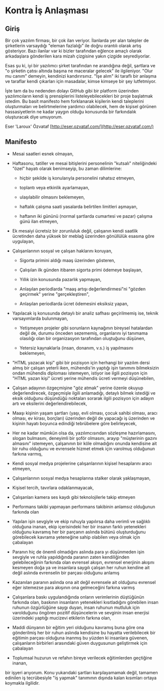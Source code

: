 Kontra İş Anlaşması
===================

## Giriş ##

Bir çok yazılım firması, bir çok ilan veriyor. İlanlarda yer alan talepler de şirketlerin varsaydığı "eleman fazlalığı" ile doğru orantılı olarak artış gösteriyor. Bazı ilanlar var ki bizler tarafından eğlence amaçlı olarak arkadaşlara gönderilen kara mizah çizgisine yakın çizgide seyrediyorlar.

Esas şu ki, iyi bir yazılımcı şirket tarafından ne arandığına değil, şartlara ve "o şirketin çatısı altında başına ne maceralar gelecek" ile ilgileniyor. "Olur mu canım" demeyin, kendinizi kandırırsınız. "İşe alım" iki taraflı bir anlaşma ve taraflar kendi çıkarları için masadalar, kimse kimseye bir şey lutfetmiyor.

İşte tam da bu nedenden dolayı GitHub gibi bir platform üzerinden yazılımcıların kendi iş prensiplerini listeleyebilecekleri bir proje başlatmak istedim. Bu basit manifesto hem forklanarak kişilerin kendi taleplerini oluşturmaları ve belirtmelerine yardımcı olabilecek, hem de kişisel görünen hassasiyetlerin ne kadar yaygın olduğu konusunda bir farkındalık oluşturacak diye umuyorum.

Eser 'Laroux' Özvataf
[http://eser.ozvataf.com/](http://eser.ozvataf.com/)

## Manifesto ##

- Mesai saatleri esnek olmayan,

- Haftasonu, tatiller ve mesai bitişlerini personelinin "kutsalı" niteliğindeki "özel" hayatı olarak benimseyip, bu zaman dilimlerine:

  - hiçbir şekilde iş konularıyla personelini rahatsız etmeyen,

  - toplantı veya etkinlik ayarlamayan,

  - ulaşılabilir olmasını beklemeyen,

  - haftalık çalışma saati yasalarda belirtilen limitleri aşmayan,

  - haftanın iki gününü (normal şartlarda cumartesi ve pazar) çalışma günü ilan etmeyen,

- Ek mesaiyi ücretsiz bir zorunluluk değil, çalışanın kendi saatlik ücretinden daha yüksek bir meblağ üzerinden gönüllülük esasına göre uygulayan,

- Çalışanlarının sosyal ve çalışan haklarını koruyan,

  - Sigorta primini aldığı maaş üzerinden gösteren,

  - Çalışılan ilk günden itibaren sigorta primi ödemeye başlayan,

  - Yıllık izin konusunda pazarlık yapmayan,

  - Anlaşılan periodlarda "maaş artışı değerlendirmesi"ni "gözden geçirmek" yerine "gerçekleştiren",

  - Anlaşılan periodlarda ücret ödemesini eksiksiz yapan,

- Yapılacak iş konusunda detaylı bir analiz safhası geçirilmemiş ise, teknik varsayımlarda bulunmayan,

  - Yetişmeyen projeler gibi sorunların kaynağının bireysel hatalardan değil de, durumu önceden sezememiş, organlarını iyi tanımama olasılığı olan bir organizasyon tarafından oluştuğunu düşünen,

  - Yetersiz kaynaklarla (insan, donanım, v.s.) iş yapılmasını beklemeyen,

- "HTML yazacak kişi" gibi bir pozisyon için herhangi bir yazılım dersi almış bir çalışan yeterli iken, mühendis'in yaptığı işin tanımını bilmeksizin ondan mühendis diploması istemeyen, istiyor ise ilgili pozisyon için "HTML yazan kişi" ücreti yerine mühendis ücreti vermeyi düşünebilen,

- Çalışan adayının özgeçmişine "göz atmak" yerine özenle okuyup değerlendirecek, özgeçmişle ilgili anlamadığı, detaylı bilmek istediği ve eksik olduğunu düşündüğü noktaları sorarak ilgili pozisyon için adayın artı ve eksilerini değerlendirebilecek,

- Maaşı kişinin yaşam şartları (yaşı, evli olması, çocuk sahibi olması, aracı olması, ev kirası, borçları) üzerinden değil de yapacağı iş üzerinden ve kişinin hayatı boyunca edindiği tebrübelere göre belirleyecek,

- Her ne kadar mümkün olsa da, yazılımcısından sözleşme hazırlamasını, slogan bulmasını, deneyimli bir şoför olmasını, arayıp "müşterinin gazını almasını" istemeyen, çalşanının bir köle olmadığını onunda kendisine ait bir ruhu olduğunu ve evrensele hizmet etmek için varolmuş olduğunun farkına varmış,

- Kendi sosyal medya projelerine çalışanlarının kişisel hesaplarını aracı etmeyen,

- Çalışanlarının sosyal medya hesaplarına stalker olarak yaklaşmayan,

- Kişisel tercih, tavırlara odaklanmayacak,

- Çalışanları kamera ses kaydı gibi teknolojilerle takip etmeyen

- Performans takibi yapmayan performans takibinin anlamsız olduğunun farkında olan 

- Yapılan işin sevgiyle ve ekip ruhuyla yapılırsa daha verimli ve sağlıklı olduğuna inanan, ekip içerisindeki her bir insanın farklı yetenekleri olduğunu kavramış her bir parçanın aslında bütünü oluşturduğunu görebilecek kavrama yeteneğine sahip olabilen veya olmak için çabalayan

- Paranın hiç de önemli olmadığını aslında para yı düşünmeden işin sevgiyle ve ruhla yapıldığında paranın zaten kendiliğinden gelebileceğinin farkında olan evrensel akışın, evrensel enerjinin akışını kesmeyen doğa ya ve insanlara saygılı çalışan her ruhun kendine ait değil aslında evrenselin bir parçası olduğunu anlamış

- Kazanılan paranın aslında ona ait değil evrensele ait olduğunu evrensel eğer istemezse para akışının ona gelmeceğini farkına varmış

- Çalışanlara baskı uygulandığında onların verimlerinin düştüğünün farkında olan, baskının insanların yetenekleri kısıtladığını görebilen insan ruhunun özgürlüğüne saygı duyan, insan ruhunun mutluluk için varolduğunu öngören pozitif düşüncelerin ve sevginin insan enerjisi üzerindeki yaptığı mucizevi etkilerin farkına olan, 

- Maddi dünyanın bir eğitim yeri olduğunu kavramış buna göre ona gönderilmiş her bir ruhun aslında kendisine bu hayatta verilebilecek bir eğitimin parçası olduğuna inanmış bu yüzden ki insanlara güvenen, çalışanların birbirleri arasındaki güven duygusunun geliştirmek için çabalayan

- Toplumsal huzurun ve refahın bireye verilecek eğitimlerden geçtiğine inanan,


bir işyeri arıyorum. Konu yukarıdaki şartları karşılayamamak değil, tamamen edinilen iş tecrübesiyle "iş yapmak" tanımının dışında kalan kısımları ortaya koymakla ilgilidir.
